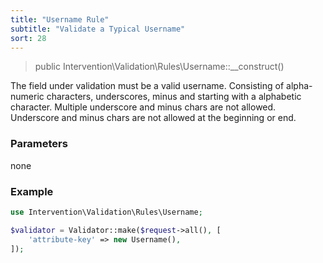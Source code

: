 ```yaml
---
title: "Username Rule"
subtitle: "Validate a Typical Username"
sort: 28
---
```


> public Intervention\Validation\Rules\Username::__construct()

The field under validation must be a valid username. Consisting of alpha-numeric characters, underscores, minus and starting with a alphabetic character. Multiple underscore and minus chars are not allowed. Underscore and minus chars are not allowed at the beginning or end.

### Parameters

none

### Example

```php
use Intervention\Validation\Rules\Username;

$validator = Validator::make($request->all(), [
    'attribute-key' => new Username(),
]);
```
